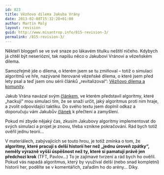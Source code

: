 ```yaml
---
id: 823
title: Vězňovo dilema Jakuba Vrány
date: 2013-02-08T15:32:28+01:00
author: Martin Malý
layout: revision
guid: http://www.misantrop.info/815-revision-3/
permalink: /815-revision-3/
---
```

Někteří bloggeři se ve své snaze po lákavém titulku neštítí ničeho. Kdybych já chtěl být neseriózní, tak napíšu něco o Jakubovi Vránovi a vězeňském dilema.

<!--more-->

Samozřejmě jde o dilema, o kterém jsem se tu zmiňoval &#8211; totiž o simulaci algoritmů ve hře, nazývané Iterované vězeňské dilema, o které jsem před lety psal a teď jsem onu sérii článků &#8222;revitalizoval&#8220;: [Vězňovo dilema a komunity](http://www.misantrop.info/veznovo-dilema-a-komunity/).

Jakub Vrána navázal svým [článkem](http://php.vrana.cz/veznovo-dilema.php), ve kterém představil algoritmy, které &#8222;hackují&#8220; mou simulaci tím, že se snaží určit, jaký algoritmus proti nim hraje, a zvolit odpovídající taktiku. Do svého textu jsem doplnil odkaz a doporučuju vám Jakubův [článek](http://php.vrana.cz/veznovo-dilema.php) k přečtení a zamyšlení.

Pokud mi zbyde nějaký čas, zkusím Jakubovy algoritmy implementovat do svých simulací a projet je znovu, třeba vznikne pokračování. Rád bych totiž ověřil jednu teorii&#8230;

V materiálech, zabývajících se touto hrou, je totiž zmínka o tom, že **algoritmy, které pracují s delší historií her než &#8222;jednu úroveň zpátky&#8220;, neměly výrazně vyšší úspěšnost než ty, které si pamatují právě jen předchozí krok** (TFT, Pavlov&#8230;) To je zajímavé tvrzení a rád bych ho ověřil. Pokud vás napadá algoritmus, který by využíval delší (nebo snad kompletní) historii her, podělte se v komentářích, zařadím ho do arény&#8230; Díky.
